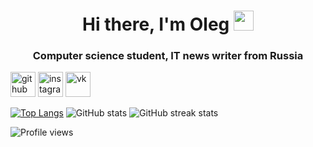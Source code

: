 <h1 align="center">Hi there, I'm Oleg
<img src="https://github.com/blackcater/blackcater/raw/main/images/Hi.gif" height="32"/></h1>
<h3 align="center">Computer science student, IT news writer from Russia</h3>



[<img src='https://cdn.jsdelivr.net/npm/simple-icons@3.0.1/icons/github.svg' alt='github' height='40'>](https://github.com/OKhudyakoff)  [<img src='https://cdn.jsdelivr.net/npm/simple-icons@3.0.1/icons/instagram.svg' alt='instagram' height='40'>](https://www.instagram.com/koksfoxx/)  [<img src='https://cdn.jsdelivr.net/npm/simple-icons@3.0.1/icons/vk.svg' alt='vk' height='40'>](https://vk.com/koksfox)  

[![Top Langs](https://github-readme-stats.vercel.app/api/top-langs/?username=OKhudyakoff)](https://github.com/anuraghazra/github-readme-stats)
![GitHub stats](https://github-readme-stats.vercel.app/api?username=OKhudyakoff&show_icons=true)  ![GitHub streak stats](https://github-readme-streak-stats.herokuapp.com/?user=OKhudyakoff)  

![Profile views](https://gpvc.arturio.dev/OKhudyakoff)  
